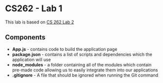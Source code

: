 # CS262 - Lab 1

This lab is based on [CS 262 Lab 2](https://cs.calvin.edu/courses/cs/262/kvlinden/01introduction/lab.html)

## Components

* **App.js** - contains code to build the application page
* **package.json** - contains a list of scripts and dependencies which the application will use
* **node_modules** - a folder containing all of the modules which contain pre-made code allowing us to easily integrate them into our applications
* **.gitignore** - A file that should be ignored when running the Git command
